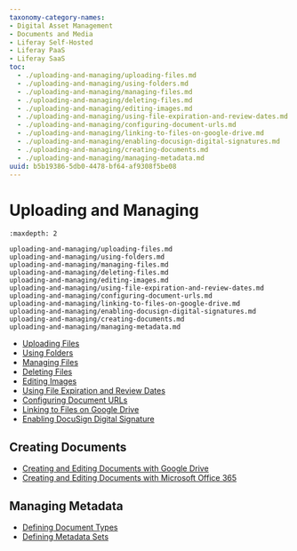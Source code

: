 ```yaml
---
taxonomy-category-names:
- Digital Asset Management
- Documents and Media
- Liferay Self-Hosted
- Liferay PaaS
- Liferay SaaS
toc:
  - ./uploading-and-managing/uploading-files.md
  - ./uploading-and-managing/using-folders.md
  - ./uploading-and-managing/managing-files.md
  - ./uploading-and-managing/deleting-files.md
  - ./uploading-and-managing/editing-images.md
  - ./uploading-and-managing/using-file-expiration-and-review-dates.md
  - ./uploading-and-managing/configuring-document-urls.md
  - ./uploading-and-managing/linking-to-files-on-google-drive.md
  - ./uploading-and-managing/enabling-docusign-digital-signatures.md
  - ./uploading-and-managing/creating-documents.md
  - ./uploading-and-managing/managing-metadata.md
uuid: b5b19386-5db0-4478-bf64-af9308f5be08
---
```

# Uploading and Managing

```{toctree}
:maxdepth: 2

uploading-and-managing/uploading-files.md
uploading-and-managing/using-folders.md
uploading-and-managing/managing-files.md
uploading-and-managing/deleting-files.md
uploading-and-managing/editing-images.md
uploading-and-managing/using-file-expiration-and-review-dates.md
uploading-and-managing/configuring-document-urls.md
uploading-and-managing/linking-to-files-on-google-drive.md
uploading-and-managing/enabling-docusign-digital-signatures.md
uploading-and-managing/creating-documents.md
uploading-and-managing/managing-metadata.md
```

- [Uploading Files](./uploading-and-managing/uploading-files.md)
- [Using Folders](./uploading-and-managing/using-folders.md)
- [Managing Files](./uploading-and-managing/managing-files.md)
- [Deleting Files](./uploading-and-managing/deleting-files.md)
- [Editing Images](./uploading-and-managing/editing-images.md)
- [Using File Expiration and Review Dates](./uploading-and-managing/using-file-expiration-and-review-dates.md)
- [Configuring Document URLs](./uploading-and-managing/configuring-document-urls.md)
- [Linking to Files on Google Drive](./uploading-and-managing/linking-to-files-on-google-drive.md)
- [Enabling DocuSign Digital Signature](./uploading-and-managing/enabling-docusign-digital-signatures.md)

## Creating Documents

- [Creating and Editing Documents with Google Drive](./uploading-and-managing/creating-documents/creating-and-editing-documents-with-google-drive.md)
- [Creating and Editing Documents with Microsoft Office 365](./uploading-and-managing/creating-documents/creating-and-editing-documents-with-microsoft-office-365.md)

## Managing Metadata

- [Defining Document Types](./uploading-and-managing/managing-metadata/defining-document-types.md)
- [Defining Metadata Sets](./uploading-and-managing/managing-metadata/defining-metadata-sets.md)
